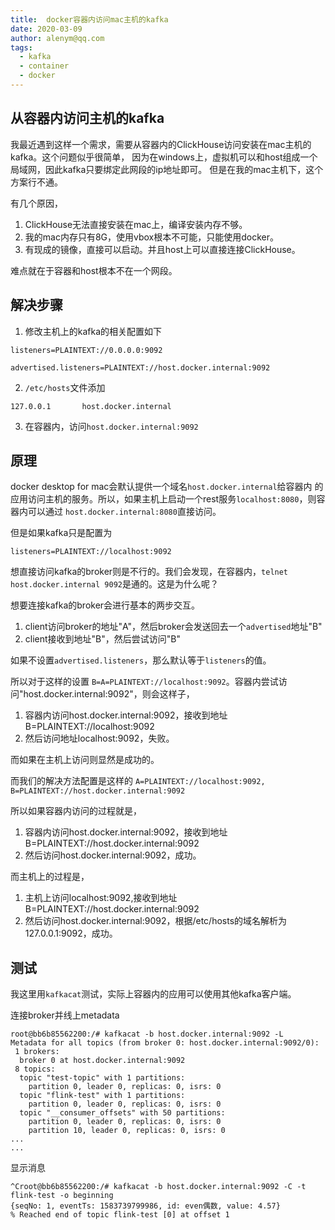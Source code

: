 ```yaml
---
title:  docker容器内访问mac主机的kafka
date: 2020-03-09
author: alenym@qq.com
tags: 
  - kafka
  - container
  - docker
---
```


## 从容器内访问主机的kafka ##

我最近遇到这样一个需求，需要从容器内的ClickHouse访问安装在mac主机的kafka。这个问题似乎很简单，
因为在windows上，虚拟机可以和host组成一个局域网，因此kafka只要绑定此网段的ip地址即可。
但是在我的mac主机下，这个方案行不通。

<!-- more  -->

有几个原因，

1. ClickHouse无法直接安装在mac上，编译安装内存不够。
2. 我的mac内存只有8G，使用vbox根本不可能，只能使用docker。
3. 有现成的镜像，直接可以启动。并且host上可以直接连接ClickHouse。

难点就在于容器和host根本不在一个网段。

## 解决步骤 ## 

1. 修改主机上的kafka的相关配置如下

```text
listeners=PLAINTEXT://0.0.0.0:9092

advertised.listeners=PLAINTEXT://host.docker.internal:9092
```

2. `/etc/hosts`文件添加

```text
127.0.0.1       host.docker.internal
```

3. 在容器内，访问`host.docker.internal:9092`


## 原理 ##  

docker desktop for mac会默认提供一个域名`host.docker.internal`给容器内
的应用访问主机的服务。所以，如果主机上启动一个rest服务`localhost:8080`，则容器内可以通过
`host.docker.internal:8080`直接访问。

但是如果kafka只是配置为
```
listeners=PLAINTEXT://localhost:9092
```
想直接访问kafka的broker则是不行的。我们会发现，在容器内，`telnet host.docker.internal 9092`是通的。这是为什么呢？

想要连接kafka的broker会进行基本的两步交互。

1. client访问broker的地址"A"，然后broker会发送回去一个`advertised`地址"B"
2. client接收到地址"B"，然后尝试访问"B"

如果不设置`advertised.listeners`，那么默认等于`listeners`的值。

所以对于这样的设置
`B=A=PLAINTEXT://localhost:9092`。容器内尝试访问"host.docker.internal:9092"，则会这样子，

1. 容器内访问host.docker.internal:9092，接收到地址B=PLAINTEXT://localhost:9092
2. 然后访问地址localhost:9092，失败。

而如果在主机上访问则显然是成功的。

而我们的解决方法配置是这样的
`A=PLAINTEXT://localhost:9092, B=PLAINTEXT://host.docker.internal:9092`

所以如果容器内访问的过程就是，

1. 容器内访问host.docker.internal:9092，接收到地址B=PLAINTEXT://host.docker.internal:9092
2. 然后访问host.docker.internal:9092，成功。

而主机上的过程是，

1. 主机上访问localhost:9092,接收到地址B=PLAINTEXT://host.docker.internal:9092
2. 然后访问host.docker.internal:9092，根据/etc/hosts的域名解析为127.0.0.1:9092，成功。



## 测试 ##

我这里用`kafkacat`测试，实际上容器内的应用可以使用其他kafka客户端。

连接broker并线上metadata
```shell
root@bb6b85562200:/# kafkacat -b host.docker.internal:9092 -L
Metadata for all topics (from broker 0: host.docker.internal:9092/0):
 1 brokers:
  broker 0 at host.docker.internal:9092
 8 topics:
  topic "test-topic" with 1 partitions:
    partition 0, leader 0, replicas: 0, isrs: 0
  topic "flink-test" with 1 partitions:
    partition 0, leader 0, replicas: 0, isrs: 0
  topic "__consumer_offsets" with 50 partitions:
    partition 0, leader 0, replicas: 0, isrs: 0
    partition 10, leader 0, replicas: 0, isrs: 0
...
...
```

显示消息
```shell
^Croot@bb6b85562200:/# kafkacat -b host.docker.internal:9092 -C -t flink-test -o beginning
{seqNo: 1, eventTs: 1583739799986, id: even偶数, value: 4.57}
% Reached end of topic flink-test [0] at offset 1
```
